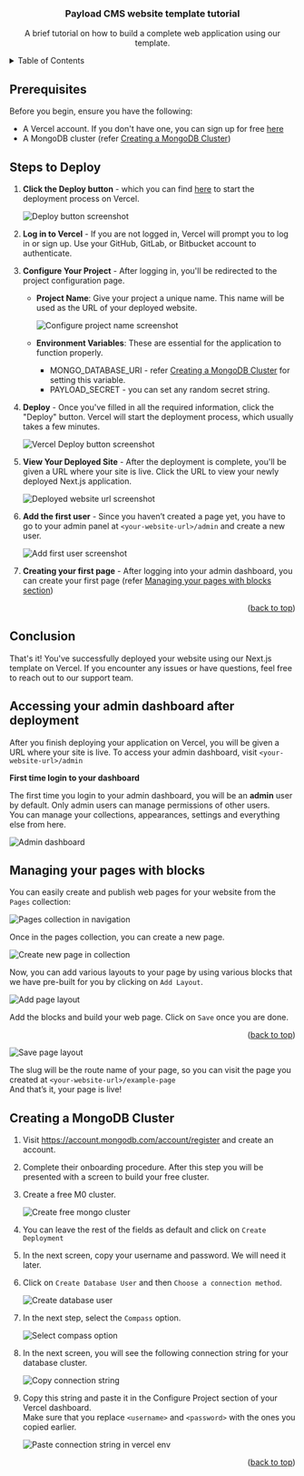 <a name="readme-top"></a>

<div align="center">
  <h3 align="center">Payload CMS website template tutorial</h3>
  <p align="center">
    A brief tutorial on how to build a complete web application using our template.
    <br />
  </p>
</div>

<!-- TABLE OF CONTENTS -->
<details>
  <summary>Table of Contents</summary>
  <ol>
    <li><a href="#prerequisites">Prerequisites</a></li>
    <li><a href="#steps-to-deploy">Steps to Deploy</a></li>
    <li><a href="#conclusion">Conclusion</a></li>
    <li><a href="#accessing-your-admin-dashboard-after-deployment">Accessing your admin dashboard after deployment</a></li>
    <li><a href="#managing-your-pages-with-blocks">Managing your pages with Blocks</a></li>
    <li><a href="#creating-a-mongodb-cluster">Creating a MongoDB Cluster</a></li>
    
  </ol>
</details>

## Prerequisites

Before you begin, ensure you have the following:

- A Vercel account. If you don't have one, you can sign up for free [here](https://vercel.com/signup)
- A MongoDB cluster (refer <a href="#creating-a-mongodb-cluster">Creating a MongoDB Cluster</a>)

## Steps to Deploy

1. **Click the Deploy button** - which you can find [here](https://github.com/OpenOceanHQ/payloadcms-website-template) to start the deployment process on Vercel.

   ![Deploy button screenshot][readme-deploy-button]

2. **Log in to Vercel** - If you are not logged in, Vercel will prompt you to log in or sign up. Use your GitHub, GitLab, or Bitbucket account to authenticate.

3. **Configure Your Project** - After logging in, you'll be redirected to the project configuration page.

   - **Project Name**: Give your project a unique name. This name will be used as the URL of your deployed website.

     ![Configure project name screenshot][vercel-project-name]

   - **Environment Variables**: These are essential for the application to function properly.
     - MONGO_DATABASE_URI - refer <a href="#creating-a-mongodb-cluster">Creating a MongoDB Cluster</a> for setting this variable.
     - PAYLOAD_SECRET - you can set any random secret string.

4. **Deploy** - Once you've filled in all the required information, click the "Deploy" button. Vercel will start the deployment process, which usually takes a few minutes.

   ![Vercel Deploy button screenshot][vercel-deploy-button]

5. **View Your Deployed Site** - After the deployment is complete, you'll be given a URL where your site is live. Click the URL to view your newly deployed Next.js application.

   ![Deployed website url screenshot][deployed-website-url]

6. **Add the first user** - Since you haven’t created a page yet, you have to go to your admin panel at `<your-website-url>/admin` and create a new user.

   ![Add first user screenshot][add-first-user]

7. **Creating your first page** - After logging into your admin dashboard, you can create your first page (refer <a href="#managing-your-pages-with-blocks">Managing your pages with blocks section</a>)

<p align="right">(<a href="#readme-top">back to top</a>)</p>

## Conclusion

That's it! You've successfully deployed your website using our Next.js template on Vercel. If you encounter any issues or have questions, feel free to reach out to our support team.

## Accessing your admin dashboard after deployment

After you finish deploying your application on Vercel, you will be given a URL where your site is live. To access your admin dashboard, visit `<your-website-url>/admin`

**First time login to your dashboard**

The first time you login to your admin dashboard, you will be an **admin** user by default.
Only admin users can manage permissions of other users. <br />
You can manage your collections, appearances, settings and everything else from here.

![Admin dashboard][admin-dashboard]

## Managing your pages with blocks

You can easily create and publish web pages for your website from the `Pages` collection:

![Pages collection in navigation][pages-collection-nav]

Once in the pages collection, you can create a new page.

![Create new page in collection][create-new-page]

Now, you can add various layouts to your page by using various blocks that we have pre-built for you by clicking on `Add Layout`.

![Add page layout][add-page-layout]

Add the blocks and build your web page. Click on `Save` once you are done.

<p align="right">(<a href="#readme-top">back to top</a>)</p>

![Save page layout][save-page-layout]

The slug will be the route name of your page, so you can visit the page you created at `<your-website-url>/example-page` <br />
And that’s it, your page is live!

## Creating a MongoDB Cluster

1. Visit https://account.mongodb.com/account/register and create an account.

2. Complete their onboarding procedure. After this step you will be presented with a screen to build your free cluster.

3. Create a free M0 cluster.

   ![Create free mongo cluster][create-free-cluster]

4. You can leave the rest of the fields as default and click on `Create Deployment`

5. In the next screen, copy your username and password. We will need it later.

6. Click on `Create Database User` and then `Choose a connection method`.

   ![Create database user][create-db-user]

7. In the next step, select the `Compass` option.

   ![Select compass option][select-compass]

8. In the next screen, you will see the following connection string for your database cluster.

   ![Copy connection string][connection-string]

9. Copy this string and paste it in the Configure Project section of your Vercel dashboard. <br /> Make sure that you replace `<username>` and `<password>` with the ones you copied earlier.

   ![Paste connection string in vercel env][connection-string-env]

<p align="right">(<a href="#readme-top">back to top</a>)</p>

[readme-deploy-button]: public/tutorial-images/readme-deploy-button.png
[vercel-project-name]: public/tutorial-images/vercel-project-name.png
[vercel-deploy-button]: public/tutorial-images/vercel-deploy-button.png
[deployed-website-url]: public/tutorial-images/deployed-website-url.png
[add-first-user]: public/tutorial-images/add-first-user.png
[admin-dashboard]: public/tutorial-images/admin-dashboard.png
[pages-collection-nav]: public/tutorial-images/pages-collection-nav.png
[create-new-page]: public/tutorial-images/create-new-page.png
[add-page-layout]: public/tutorial-images/add-layout.png
[save-page-layout]: public/tutorial-images/save-layout.png
[create-free-cluster]: public/tutorial-images/create-free-cluster.png
[create-db-user]: public/tutorial-images/create-db-user.png
[select-compass]: public/tutorial-images/select-compass.png
[connection-string]: public/tutorial-images/connection-string.png
[connection-string-env]: public/tutorial-images/connection-string-env.png
